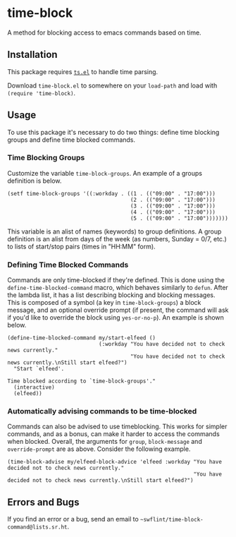 # time-block

A method for blocking access to emacs commands based on time.

## Installation

This package requires [`ts.el`](https://github.com/alphapapa/ts.el) to
handle time parsing.

Download `time-block.el` to somewhere on your `load-path` and
load with `(require 'time-block)`.

## Usage

To use this package it's necessary to do two things: define time
blocking groups and define time blocked commands.

### Time Blocking Groups

Customize the variable `time-block-groups`.  An example of a groups
definition is below.

```elisp
(setf time-block-groups '((:workday . ((1 . (("09:00" . "17:00")))
                                       (2 . (("09:00" . "17:00")))
                                       (3 . (("09:00" . "17:00")))
                                       (4 . (("09:00" . "17:00")))
                                       (5 . (("09:00" . "17:00")))))))
```

This variable is an alist of names (keywords) to group definitions.  A
group definition is an alist from days of the week (as numbers, Sunday
= 0/7, etc.) to lists of start/stop pairs (times in "HH:MM" form).

### Defining Time Blocked Commands

Commands are only time-blocked if they're defined.  This is done using
the `define-time-blocked-command` macro, which behaves similarly to
`defun`.  After the lambda list, it has a list describing blocking and
blocking messages.  This is composed of a symbol (a key in
`time-block-groups`) a block message, and an optional override prompt
(if present, the command will ask if you'd like to override the block
using `yes-or-no-p`).  An example is shown below.

```elisp
(define-time-blocked-command my/start-elfeed ()
                             (:workday "You have decided not to check news currently."
                                       "You have decided not to check news currently.\nStill start elfeed?")
  "Start `elfeed'.

Time blocked according to `time-block-groups'."
  (interactive)
  (elfeed))
```

### Automatically advising commands to be time-blocked

Commands can also be advised to use timeblocking.  This works for
simpler commands, and as a bonus, can make it harder to access the
commands when blocked.  Overall, the arguments for `group`,
`block-message` and `override-prompt` are as above.  Consider the
following example.

```elisp
(time-block-advise my/elfeed-block-advice 'elfeed :workday "You have decided not to check news currently."
                                                           "You have decided not to check news currently.\nStill start elfeed?")
```

## Errors and Bugs

If you find an error or a bug, send an email to
`~swflint/time-block-command@lists.sr.ht`.
